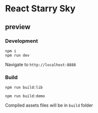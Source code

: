 # React Starry Sky

## preview

### Development

```dev
npm i
npm run dev
```

Navigate to `http://localhost:8888`

### Build

```lib
npm run build:lib
```

```demo
npm run build:demo
```


Compiled assets files will be in `build` folder
